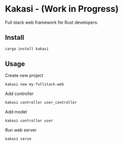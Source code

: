 # Kakasi - (Work in Progress)

Full stack web framework for Rust developers.

## Install
```bash
cargo install kakasi
```

## Usage
Create new project
```bash
kakasi new my-fullstack-web
```

Add controller
```bash
kakasi controller user_controller
```

Add model
```bash
kakasi controller user
```

Run web server
```bash
kakasi serve
```